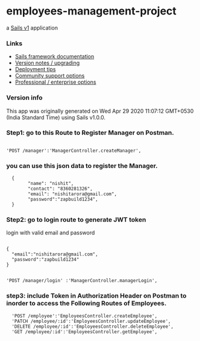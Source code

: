 # employees-management-project

a [Sails v1](https://sailsjs.com) application


### Links

+ [Sails framework documentation](https://sailsjs.com/get-started)
+ [Version notes / upgrading](https://sailsjs.com/documentation/upgrading)
+ [Deployment tips](https://sailsjs.com/documentation/concepts/deployment)
+ [Community support options](https://sailsjs.com/support)
+ [Professional / enterprise options](https://sailsjs.com/enterprise)


### Version info

This app was originally generated on Wed Apr 29 2020 11:07:12 GMT+0530 (India Standard Time) using Sails v1.0.0.

<!-- Internally, Sails used [`sails-generate@1.16.13`](https://github.com/balderdashy/sails-generate/tree/v1.16.13/lib/core-generators/new). -->



<!--
Note:  Generators are usually run using the globally-installed `sails` CLI (command-line interface).  This CLI version is _environment-specific_ rather than app-specific, thus over time, as a project's dependencies are upgraded or the project is worked on by different developers on different computers using different versions of Node.js, the Sails dependency in its package.json file may differ from the globally-installed Sails CLI release it was originally generated with.  (Be sure to always check out the relevant [upgrading guides](https://sailsjs.com/upgrading) before upgrading the version of Sails used by your app.  If you're stuck, [get help here](https://sailsjs.com/support).)
-->
### Step1: go to this Route to Register Manager on Postman.

```

'POST /manager':'ManagerController.createManager',

```
### you can use this json data to register the Manager.
```
  {
        "name": "nishit",
        "contact": "8360281326",
        "email": "nishitarora@gmail.com",
        "password":"zapbuild1234",
  }
```
### Step2: go to login route to generate JWT token
login with valid email and password
```

{
  "email":"nishitarora@gmail.com",
  "password":"zapbuild1234"
}

```

```

'POST /manager/login' :'ManagerController.managerLogin',

```
### step3: include Token in Authorization Header on Postman to inorder to access the Following Routes of Employees.
```
  'POST /employee':'EmployeesController.createEmployee',
  'PATCH /employee/:id':'EmployeesController.updateEmployee',
  'DELETE /employee/:id':'EmployeesController.deleteEmployee',
  'GET /employee/:id':'EmployeesController.getEmployee',

```
